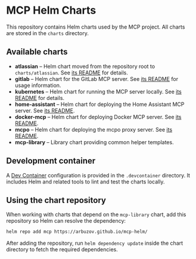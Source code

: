 # MCP Helm Charts

This repository contains Helm charts used by the MCP project. All charts are stored in the `charts` directory.

## Available charts

- **atlassian** – Helm chart moved from the repository root to `charts/atlassian`. See [its README](charts/atlassian/README.md) for details.
- **gitlab** – Helm chart for the GitLab MCP server. See [its README](charts/gitlab/README.md) for usage information.
- **kubernetes** – Helm chart for running the MCP server locally. See [its README](charts/kubernetes/README.md) for details.
- **home-assistant** – Helm chart for deploying the Home Assistant MCP server. See [its README](charts/home-assistant/README.md).
- **docker-mcp** – Helm chart for deploying Docker MCP server. See [its README](charts/docker-mcp/README.md).
- **mcpo** – Helm chart for deploying the mcpo proxy server. See [its README](charts/mcpo/README.md).
- **mcp-library** – Library chart providing common helper templates.

## Development container

A [Dev Container](https://containers.dev/) configuration is provided in the `.devcontainer` directory. It includes Helm and related tools to lint and test the charts locally.

## Using the chart repository

When working with charts that depend on the `mcp-library` chart, add this repository so Helm can resolve the dependency:

```bash
helm repo add mcp https://arbuzov.github.io/mcp-helm/
```

After adding the repository, run `helm dependency update` inside the chart directory to fetch the required dependencies.
